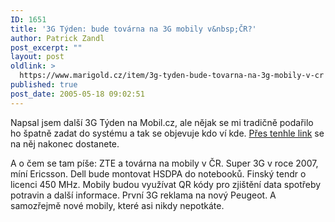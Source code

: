 ```yaml
---
ID: 1651
title: '3G Týden: bude továrna na 3G mobily v&nbsp;ČR?'
author: Patrick Zandl
post_excerpt: ""
layout: post
oldlink: >
  https://www.marigold.cz/item/3g-tyden-bude-tovarna-na-3g-mobily-v-cr
published: true
post_date: 2005-05-18 09:02:51
---
```

<p>Napsal jsem další 3G Týden na Mobil.cz, ale nějak se mi tradičně podařilo ho špatně zadat do systému a tak se objevuje kdo ví kde. <a href="http://mobil.idnes.cz/mob_tech.asp?r=mob_tech&amp;c=A050517_234439_mob_operatori_zan">Přes tenhle link</a> se na něj nakonec dostanete.</p>

<p>A o čem se tam píše: ZTE a továrna na mobily v ČR. Super 3G v roce 2007, míní Ericsson. Dell bude montovat HSDPA do notebooků. Finský tendr o licenci 450 MHz. Mobily budou využívat QR kódy pro zjištění data spotřeby potravin a další informace. První 3G reklama na nový Peugeot. A samozřejmě nové mobily, které asi nikdy nepotkáte.
</p>
